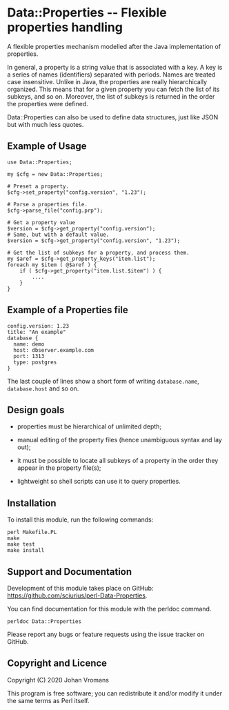 # Data::Properties -- Flexible properties handling

A flexible properties mechanism modelled after the Java implementation
of properties.

In general, a property is a string value that is associated with a
key. A key is a series of names (identifiers) separated with periods.
Names are treated case insensitive. Unlike in Java, the properties are
really hierarchically organized. This means that for a given property
you can fetch the list of its subkeys, and so on. Moreover, the list
of subkeys is returned in the order the properties were defined.

Data::Properties can also be used to define data structures, just like
JSON but with much less quotes.

## Example of Usage

    use Data::Properties;

    my $cfg = new Data::Properties;

    # Preset a property.
    $cfg->set_property("config.version", "1.23");

    # Parse a properties file.
    $cfg->parse_file("config.prp");

    # Get a property value
    $version = $cfg->get_property("config.version");
    # Same, but with a default value.
    $version = $cfg->get_property("config.version", "1.23");

    # Get the list of subkeys for a property, and process them.
    my $aref = $cfg->get_property_keys("item.list");
    foreach my $item ( @$aref ) {
        if ( $cfg->get_property("item.list.$item") ) {
            ....
        }
    }

## Example of a Properties file

    config.version: 1.23
	title: "An example"
	database {
	  name: demo
	  host: dbserver.example.com
	  port: 1313
	  type: postgres
    }

The last couple of lines show a short form of writing `database.name`,
`database.host` and so on.

## Design goals

* properties must be hierarchical of unlimited depth;

* manual editing of the property files (hence unambiguous syntax and
  lay out);

* it must be possible to locate all subkeys of a property in the order
  they appear in the property file(s);

* lightweight so shell scripts can use it to query properties.

## Installation

To install this module, run the following commands:

	perl Makefile.PL
	make
	make test
	make install

## Support and Documentation

Development of this module takes place on GitHub:
https://github.com/sciurius/perl-Data-Properties.

You can find documentation for this module with the perldoc command.

    perldoc Data::Properties

Please report any bugs or feature requests using the issue tracker on
GitHub.

## Copyright and Licence

Copyright (C) 2020 Johan Vromans

This program is free software; you can redistribute it and/or modify it
under the same terms as Perl itself.

